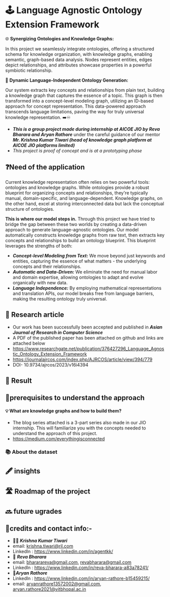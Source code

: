 # 🕹️ Language Agnostic Ontology Extension Framework

🌐 **Synergizing Ontologies and Knowledge Graphs:**

In this project we seamlessly integrate ontologies, offering a structured schema for knowledge organization, with knowledge graphs, enabling semantic, graph-based data analysis. Nodes represent entities, edges depict relationships, and attributes showcase properties in a powerful symbiotic relationship.

🚀 **Dynamic Language-Independent Ontology Generation:**

Our system extracts key concepts and relationships from plain text, building a knowledge graph that captures the essence of a topic. This graph is then transformed into a concept-level modeling graph, utilizing an ID-based approach for concept representation. This data-powered approach transcends language limitations, paving the way for truly universal knowledge representation. ️➡️♾️

* ***This is a group project made during  internship at AICOE JIO by  Reva Bharara and Aryan Rathore*** under the careful guidance of our mentor ***Mr. Krishna Kumar Tiwari (head of knowledge graph platform at AICOE JIO platforms limited)***
* *This project is proof of concept and is at a prototyping phase*

## ❓Need of the application
Current knowledge representation often relies on two powerful tools: ontologies and knowledge graphs. While ontologies provide a robust blueprint for organizing concepts and relationships, they're typically manual, domain-specific, and language-dependent. Knowledge graphs, on the other hand, excel at storing interconnected data but lack the conceptual structure of ontologies.

**This is where our model steps in.** Through this project we have tried to bridge the gap between these two worlds by creating a data-driven approach to generate language-agnostic ontologies. Our model automatically constructs knowledge graphs from raw text, then extracts key concepts and relationships to build an ontology blueprint. This blueprint leverages the strengths of both:

* ***Concept-level Modeling from Text:*** We move beyond just keywords and entities, capturing the essence of what matters - the underlying concepts and their relationships.
* ***Automatic and Data-Driven:*** We eliminate the need for manual labor and domain expertise, allowing ontologies to adapt and evolve organically with new data.
* ***Language Independence:*** By employing mathematical representations and translation APIs, our model breaks free from language barriers, making the resulting ontology truly universal.

## 🔬 Research article

* Our work has been successfully been accepted and published in ***Asian Journal of Research in Computer Science***
* A PDF of the published paper has been attached on github and links are attached below
* https://www.researchgate.net/publication/376427296_Language_Agnostic_Ontology_Extension_Framework
* https://journalajrcos.com/index.php/AJRCOS/article/view/394/779
* DOI- 10.9734/ajrcos/2023/v16i4394


## 🏁 Result


## 💽prerequisites to understand the approach
#### 💡 What are knowledge graphs and how to build them? 

* The blog series attached is a 3-part series also made in our JIO internship. This will familiarize you with the concepts needed to understand the approach of this project.
* https://medium.com/everythingisconnected


### 📚 About the dataset



## 🖋️ insights


## 🛣️ Roadmap of the project


## 🔜 future ugrades

## 👥credits and contact info:-

* 🧑‍🏫 ***Krishna Kumar Tiwari***
* email: krishna.tiwari@ril.com
* LinkedIn : https://www.linkedin.com/in/agentkk/
* 👩 ***Reva Bharara***
* email: bhararareva@gmail.com, revabharara@gmail.com
* LinkedIn : https://www.linkedin.com/in/reva-bharara-a83a78241/
* 👨***Aryan Rathore***
* LinkedIn : https://www.linkedin.com/in/aryan-rathore-b15459215/
* email: aryanrathore13572002@gmail.com, aryan.rathore2021@vitbhopal.ac.in








